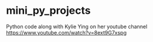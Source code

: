 # mini_py_projects

Python code along with Kylie Ying on her youtube channel https://www.youtube.com/watch?v=8ext9G7xspg
